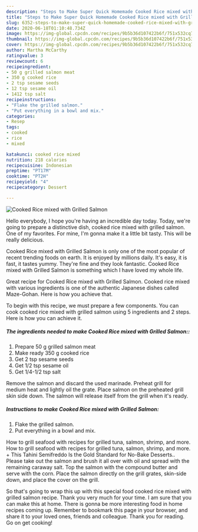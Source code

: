 ```yaml
---
description: "Steps to Make Super Quick Homemade Cooked Rice mixed with Grilled Salmon"
title: "Steps to Make Super Quick Homemade Cooked Rice mixed with Grilled Salmon"
slug: 6352-steps-to-make-super-quick-homemade-cooked-rice-mixed-with-grilled-salmon
date: 2020-06-18T01:10:48.734Z
image: https://img-global.cpcdn.com/recipes/9b5b36d107422b6f/751x532cq70/cooked-rice-mixed-with-grilled-salmon-recipe-main-photo.jpg
thumbnail: https://img-global.cpcdn.com/recipes/9b5b36d107422b6f/751x532cq70/cooked-rice-mixed-with-grilled-salmon-recipe-main-photo.jpg
cover: https://img-global.cpcdn.com/recipes/9b5b36d107422b6f/751x532cq70/cooked-rice-mixed-with-grilled-salmon-recipe-main-photo.jpg
author: Martha McCarthy
ratingvalue: 3
reviewcount: 6
recipeingredient:
- 50 g grilled salmon meat
- 350 g cooked rice
- 2 tsp sesame seeds
- 12 tsp sesame oil
- 1412 tsp salt
recipeinstructions:
- "Flake the grilled salmon."
- "Put everything in a bowl and mix."
categories:
- Resep
tags:
- cooked
- rice
- mixed

katakunci: cooked rice mixed
nutrition: 218 calories
recipecuisine: Indonesian
preptime: "PT17M"
cooktime: "PT2H"
recipeyield: "4"
recipecategory: Dessert

---
```



![Cooked Rice mixed with Grilled Salmon](https://img-global.cpcdn.com/recipes/9b5b36d107422b6f/751x532cq70/cooked-rice-mixed-with-grilled-salmon-recipe-main-photo.jpg)

Hello everybody, I hope you're having an incredible day today. Today, we're going to prepare a distinctive dish, cooked rice mixed with grilled salmon. One of my favorites. For mine, I'm gonna make it a little bit tasty. This will be really delicious.

Cooked Rice mixed with Grilled Salmon is only one of the most popular of recent trending foods on earth. It is enjoyed by millions daily. It's easy, it is fast, it tastes yummy. They're fine and they look fantastic. Cooked Rice mixed with Grilled Salmon is something which I have loved my whole life.

Great recipe for Cooked Rice mixed with Grilled Salmon. Cooked rice mixed with various ingredients is one of the authentic Japanese dishes called Maze-Gohan. Here is how you achieve that.


To begin with this recipe, we must prepare a few components. You can cook cooked rice mixed with grilled salmon using 5 ingredients and 2 steps. Here is how you can achieve it.

##### The ingredients needed to make Cooked Rice mixed with Grilled Salmon::

1. Prepare 50 g grilled salmon meat
1. Make ready 350 g cooked rice
1. Get 2 tsp sesame seeds
1. Get 1/2 tsp sesame oil
1. Get 1/4-1/2 tsp salt


Remove the salmon and discard the used marinade. Preheat grill for medium heat and lightly oil the grate. Place salmon on the preheated grill skin side down. The salmon will release itself from the grill when it&#39;s ready. 

##### Instructions to make Cooked Rice mixed with Grilled Salmon:

1. Flake the grilled salmon.
1. Put everything in a bowl and mix.


How to grill seafood with recipes for grilled tuna, salmon, shrimp, and more. How to grill seafood with recipes for grilled tuna, salmon, shrimp, and more. + This Tahini Semifreddo Is the Gold Standard for No-Bake Desserts.. Please take out the salmon and brush it all over with oil and spread with the remaining caraway salt. Top the salmon with the compound butter and serve with the corn. Place the salmon directly on the grill grates, skin-side down, and place the cover on the grill. 

So that's going to wrap this up with this special food cooked rice mixed with grilled salmon recipe. Thank you very much for your time. I am sure that you can make this at home. There is gonna be more interesting food in home recipes coming up. Remember to bookmark this page in your browser, and share it to your loved ones, friends and colleague. Thank you for reading. Go on get cooking!

